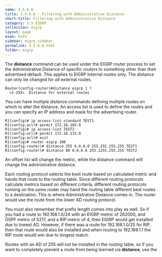```yaml
---
name: 3.5.6.6
title: 3.5.6.6 - Filtering with Administrative Distance
short-title: Filtering with Administrative Distance
category: 3.5 EIGRP
collection: eigrp
layout: page
exam: both
sidebar: eigrp_sidebar
permalink: 3.5.6.6.html
folder: eigrp
---
```

The **distance** command can be used under the EIGRP router process to set the Administrative Distance of specific routers to something other than their advertised default. This applies to EIGRP Internal routes only. The distance can only be changed for *all* external routes.
```
Router(config-router)#distance eigrp 1 ?
  <1-255>  Distance for external routes
```

You can have multiple distance commands defining multiple routes on which to alter the distance. An access list is used to define the routes and you can specify an IP address and mask for the advertising router.
```
R1(config)# ip access-list standard TEST1
R1(config-acl)# permit 172.16.103.0
R1(config)# ip access-list TEST2
R1(config-acl)# permit 172.16.133.0
R1(config-acl)# exit
R1(config)# router eigrp 100
R1(config-router)# distance 255 0.0.0.0 255.255.255.255 TEST1
R1(config-router)# distance 80 0.0.0.0 255.1255.255.255 TEST2
```

An offset list will change the metric, while the distance command will change the administrative distance.

Each routing protocol selects the best route based on calculated metric and hands that route to the routing table. Since different routing protocols calculate metrics based on different criteria, different routing protocols running on the same router may hand the routing table different best routes to a destination. This is where Administrative Distance comes in. The router would use the route from the lower AD routing protocol.

You must also remember that prefix length comes into play as well. So if you had a route to 192.168.1.0/24 with an EIGRP metric of 262000, and OSPF metric of 5217, and a RIP metric of 4, then EIGRP would get installed due to lowest AD. However, if there was a route for 192.168.1.0/25 for RIP, then that route would also be installed and when routing to 192.168.1.1 the RIP route would win due to longest match.

Routes with an AD of 255 will not be installed in the routing table, so if you want to completely prevent a route from being learned via **distance**, use the
